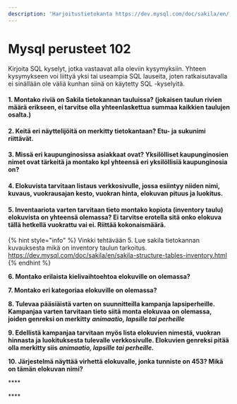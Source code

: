 ```yaml
---
description: 'Harjoitustietokanta https://dev.mysql.com/doc/sakila/en/'
---
```


# Mysql perusteet 102

Kirjoita SQL kyselyt, jotka vastaavat alla oleviin kysymyksiin. Yhteen kysymykseen voi liittyä yksi tai useampia SQL lauseita, joten ratkaisutavalla ei sinällään ole väliä kunhan siinä on käytetty SQL -kyselyitä.

#### 1. Montako riviä on Sakila tietokannan tauluissa? \(jokaisen taulun rivien määrä erikseen, ei tarvitse olla yhteenlaskettua summaa kaikkien taulujen osalta.\)

#### 2. Keitä eri näyttelijöitä on merkitty tietokantaan? Etu- ja sukunimi riittävät.

#### 3. Missä eri kaupunginosissa asiakkaat ovat? Yksilölliset kaupunginosien nimet ovat tärkeitä ja montako kpl yhteensä eri yksilöllisiä kaupunginosia on? 

#### 4. Elokuvista tarvitaan listaus verkkosivulle, jossa esiintyy niiden nimi, kuvaus, vuokrausajan kesto, vuokran hinta, elokuvan pituus ja luokitus.

#### **5. Inventaariota varten tarvitaan tieto montako kopiota \(inventory taulu\) elokuvista on yhteensä olemassa? Ei tarvitse erotella sitä onko elokuva tällä hetkellä vuokrattu vai ei. Riittää kokonaismäärä.**

{% hint style="info" %}
Vinkki tehtävään 5. Lue sakila tietokannan kuvauksesta mikä on inventory taulun tarkoitus. https://dev.mysql.com/doc/sakila/en/sakila-structure-tables-inventory.html
{% endhint %}

**6. Montako erilaista kielivaihtoehtoa elokuville on olemassa?**

**7. Montako eri kategoriaa elokuville on olemassa?**

**8. Tulevaa pääsiäistä varten on suunnitteilla kampanja lapsiperheille. Kampanjaa varten tarvitaan tieto siitä monta elokuvaa on olemassa, joiden genreksi on merkitty** _**animaatio, lapsille tai perheille**_

**9. Edellistä kampanjaa tarvitaan myös lista elokuvien nimestä, vuokran hinnasta ja luokituksesta tulevalle verkkosivulle. Elokuvien genreksi pitää olla merkitty siis** _**animaatio, lapsille tai perheille.**_

**10. Järjestelmä näyttää virhettä elokuvalle, jonka tunniste on 453? Mikä on tämän elokuvan nimi?**

\*\*\*\*

\*\*\*\*

